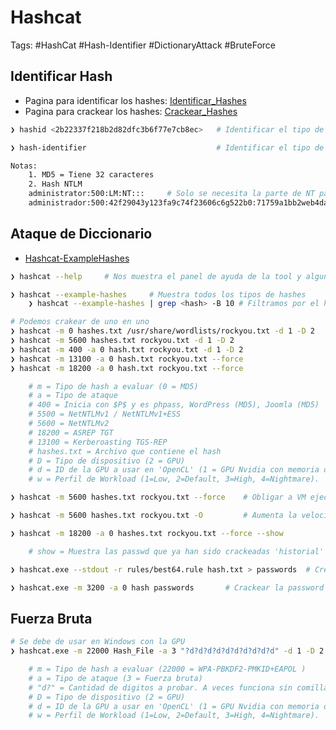 # Hashcat

Tags: #HashCat #Hash-Identifier #DictionaryAttack #BruteForce 

## Identificar Hash

* Pagina para identificar los hashes: [Identificar_Hashes](https://hashes.com/en/tools/hash_identifier) 
* Pagina para crackear los hashes: [Crackear_Hashes](https://crackstation.net/)

```bash
❯ hashid <2b22337f218b2d82dfc3b6f77e7cb8ec>   # Identificar el tipo de hash 

❯ hash-identifier                             # Identificar el tipo de hash

Notas:
	1. MD5 = Tiene 32 caracteres
	2. Hash NTLM
	administrator:500:LM:NT:::     # Solo se necesita la parte de NT para crackear la password
	administrador:500:42f29043y123fa9c74f23606c6g522b0:71759a1bb2web4da43e676d6b7190711:::
```

## Ataque de Diccionario 

* [Hashcat-ExampleHashes](https://hashcat.net/wiki/doku.php?id=example_hashes)

```bash
❯ hashcat --help     # Nos muestra el panel de ayuda de la tool y algunos ejemplos

❯ hashcat --example-hashes     # Muestra todos los tipos de hashes 
	❯ hashcat --example-hashes | grep <hash> -B 10 # Filtramos por el hash y leemos 10 lineas arriba del match

# Podemos crakear de uno en uno
❯ hashcat -m 0 hashes.txt /usr/share/wordlists/rockyou.txt -d 1 -D 2
❯ hashcat -m 5600 hashes.txt rockyou.txt -d 1 -D 2
❯ hashcat -m 400 -a 0 hash.txt rockyou.txt -d 1 -D 2
❯ hashcat -m 13100 -a 0 hash.txt rockyou.txt --force 
❯ hashcat -m 18200 -a 0 hash.txt rockyou.txt --force 

	# m = Tipo de hash a evaluar (0 = MD5)
	# a = Tipo de ataque  
	# 400 = Inicia con $P$ y es phpass, WordPress (MD5), Joomla (MD5)
	# 5500 = NetNTLMv1 / NetNTLMv1+ESS
	# 5600 = NetNTLMv2 
	# 18200 = ASREP TGT 
	# 13100 = Kerberoasting TGS-REP
	# hashes.txt = Archivo que contiene el hash
	# D = Tipo de dispositivo (2 = GPU)
	# d = ID de la GPU a usar en 'OpenCL' (1 = GPU Nvidia con memoria de 8064 MB). Varia en cada maquina 
	# w = Perfil de Workload (1=Low, 2=Default, 3=High, 4=Nightmare). 

❯ hashcat -m 5600 hashes.txt rockyou.txt --force    # Obligar a VM ejecutar Hashcat

❯ hashcat -m 5600 hashes.txt rockyou.txt -O         # Aumenta la velocidad del crackeo 
```

```bash 
❯ hashcat -m 18200 -a 0 hashes.txt rockyou.txt --force --show

	# show = Muestra las passwd que ya han sido crackeadas 'historial'
```

```bash
❯ hashcat.exe --stdout -r rules/best64.rule hash.txt > passwords  # Crear un diccionario con las variantes de la password almacenada en el archivo hash.txt 

❯ hashcat.exe -m 3200 -a 0 hash passwords       # Crackear la password pasandole el 'Hash' 
```

## Fuerza Bruta

```bash 
# Se debe de usar en Windows con la GPU 
❯ hashcat.exe -m 22000 Hash_File -a 3 "?d?d?d?d?d?d?d?d?d?d" -d 1 -D 2 -w 3

	# m = Tipo de hash a evaluar (22000 = WPA-PBKDF2-PMKID+EAPOL )
	# a = Tipo de ataque (3 = Fuerza bruta)
	# "d?" = Cantidad de digitos a probar. A veces funciona sin comillas 
	# D = Tipo de dispositivo (2 = GPU)
	# d = ID de la GPU a usar en 'OpenCL' (1 = GPU Nvidia con memoria de 8064 MB). Varia en cada maquina 
	# w = Perfil de Workload (1=Low, 2=Default, 3=High, 4=Nightmare). 
```